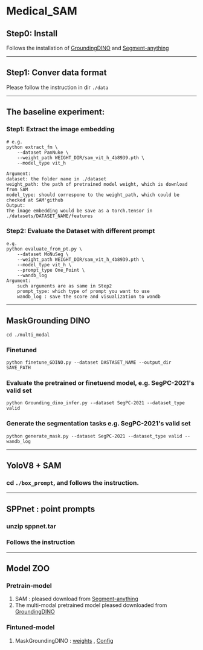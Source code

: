 # Medical_SAM

## Step0: Install  
Follows the installation of  [GroundingDINO](https://github.com/IDEA-Research/GroundingDINO) and [Segment-anything](https://github.com/facebookresearch/segment-anything)
***
## Step1: Conver data format
Please follow the instruction in dir ```./data```
***
## The baseline experiment:
### Step1: Extract the image embedding
```
# e.g.
python extract_fm \
    --dataset PanNuke \
    --weight_path WEIGHT_DIR/sam_vit_h_4b8939.pth \
    --model_type vit_h

Argument:
dataset: the folder name in ./dataset
weight_path: the path of pretrained model weight, which is download from SAM
model_type: should correspone to the weight_path, which could be checked at SAM'github
Output:
The image embedding would be save as a torch.tensor in ./datasets/DATASET_NAME/features
```
### Step2: Evaluate the Dataset with different prompt
```
e.g.
python evaluate_from_pt.py \
    --dataset MoNuSeg \
    --weight_path WEIGHT_DIR/sam_vit_h_4b8939.pth \
    --model_type vit_h \
    --prompt_type One_Point \
    --wandb_log
Argument:
    such arguments are as same in Step2
    prompt_type: which type of prompt you want to use
    wandb_log : save the score and visualization to wandb 
```
---
## MaskGrounding DINO
```
cd ./multi_modal
```
### Finetuned 
```
python finetune_GDINO.py --dataset DASTASET_NAME --output_dir SAVE_PATH
```
### Evaluate the pretrained or finetuend model, e.g. SegPC-2021's valid set
```
python Grounding_dino_infer.py --dataset SegPC-2021 --dataset_type valid
```
### Generate the segmentation tasks e.g. SegPC-2021's valid set
```
python generate_mask.py --dataset SegPC-2021 --dataset_type valid --wandb_log
```
---
## YoloV8 + SAM
### cd ```./box_prompt```, and follows the instruction.
---
## SPPnet : point prompts
### unzip sppnet.tar
### Follows the instruction
***
## Model ZOO
### Pretrain-model
1. SAM : pleased download from [Segment-anything](https://github.com/facebookresearch/segment-anything)
2. The multi-modal pretrained model pleased downloaded from [GroundingDINO](https://github.com/IDEA-Research/GroundingDINO)

### Fintuned-model
1. MaskGroundingDINO : [weights](https://drive.google.com/file/d/1gMQe8RywGqzQfAQaQzYGUe--XRzAtaQT/view?usp=drive_link) , [Config](https://drive.google.com/file/d/1l5h4lxqNhSS1hwurFx6fL9x4R4iIKcag/view?usp=drive_link)

